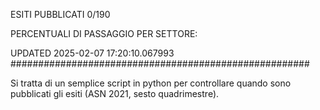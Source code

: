 ESITI PUBBLICATI 0/190 

PERCENTUALI DI PASSAGGIO PER SETTORE:

UPDATED 2025-02-07 17:20:10.067993
###################################################### 

Si tratta di un semplice script in python per controllare quando sono pubblicati gli esiti (ASN 2021, sesto quadrimestre).

